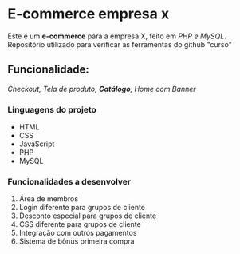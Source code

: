 # E-commerce empresa x

Este é um **e-commerce** para a empresa X, feito em _PHP e MySQL_.
Repositório utilizado para verificar as ferramentas do github "curso"

## Funcionalidade:

_Checkout, Tela de produto, **Catálogo**, Home com Banner_

### Linguagens do projeto

* HTML
* CSS
* JavaScript
* PHP
* MySQL

### Funcionalidades a desenvolver

1. Área de membros
  1. Login diferente para grupos de cliente 
  2. Desconto especial para grupos de cliente 
  3. CSS diferente para grupos de cliente
2. Integração com outros pagamentos
3. Sistema de bônus primeira compra
 


